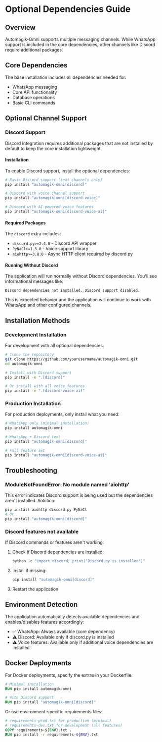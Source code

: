 # Optional Dependencies Guide

## Overview

Automagik-Omni supports multiple messaging channels. While WhatsApp support is included in the core dependencies, other channels like Discord require additional packages.

## Core Dependencies

The base installation includes all dependencies needed for:
- WhatsApp messaging
- Core API functionality
- Database operations
- Basic CLI commands

## Optional Channel Support

### Discord Support

Discord integration requires additional packages that are not installed by default to keep the core installation lightweight.

#### Installation

To enable Discord support, install the optional dependencies:

```bash
# Basic Discord support (text channels only)
pip install "automagik-omni[discord]"

# Discord with voice channel support
pip install "automagik-omni[discord-voice]"

# Discord with AI-powered voice features
pip install "automagik-omni[discord-voice-ai]"
```

#### Required Packages

The `discord` extra includes:
- `discord.py>=2.4.0` - Discord API wrapper
- `PyNaCl>=1.5.0` - Voice support library
- `aiohttp>=3.8.0` - Async HTTP client required by discord.py

#### Running Without Discord

The application will run normally without Discord dependencies. You'll see informational messages like:
```
Discord dependencies not installed. Discord support disabled.
```

This is expected behavior and the application will continue to work with WhatsApp and other configured channels.

## Installation Methods

### Development Installation

For development with all optional dependencies:

```bash
# Clone the repository
git clone https://github.com/yourusername/automagik-omni.git
cd automagik-omni

# Install with Discord support
pip install -e ".[discord]"

# Or install with all voice features
pip install -e ".[discord-voice-ai]"
```

### Production Installation

For production deployments, only install what you need:

```bash
# WhatsApp only (minimal installation)
pip install automagik-omni

# WhatsApp + Discord text
pip install "automagik-omni[discord]"

# Full feature set
pip install "automagik-omni[discord-voice-ai]"
```

## Troubleshooting

### ModuleNotFoundError: No module named 'aiohttp'

This error indicates Discord support is being used but the dependencies aren't installed. Solution:

```bash
pip install aiohttp discord.py PyNaCl
# Or
pip install "automagik-omni[discord]"
```

### Discord features not available

If Discord commands or features aren't working:

1. Check if Discord dependencies are installed:
   ```python
   python -c "import discord; print('Discord.py is installed')"
   ```

2. Install if missing:
   ```bash
   pip install "automagik-omni[discord]"
   ```

3. Restart the application

## Environment Detection

The application automatically detects available dependencies and enables/disables features accordingly:

- ✅ WhatsApp: Always available (core dependency)
- ⚠️ Discord: Available only if discord.py is installed
- ⚠️ Voice features: Available only if additional voice dependencies are installed

## Docker Deployments

For Docker deployments, specify the extras in your Dockerfile:

```dockerfile
# Minimal installation
RUN pip install automagik-omni

# With Discord support
RUN pip install "automagik-omni[discord]"
```

Or use environment-specific requirements files:

```dockerfile
# requirements-prod.txt for production (minimal)
# requirements-dev.txt for development (all features)
COPY requirements-${ENV}.txt .
RUN pip install -r requirements-${ENV}.txt
```